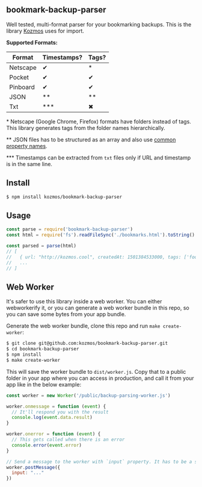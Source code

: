 ## bookmark-backup-parser

Well tested, multi-format parser for your bookmarking backups. This is the library [Kozmos](https://getkozmos.com) uses for import.

**Supported Formats:**

| Format | Timestamps? | Tags? |
| --- | --- | --- |
| Netscape | ✔ | * |
| Pocket | ✔ | ✔ |
| Pinboard | ✔ | ✔ |
| JSON | ** | ** |
| Txt  | *** | ✖ |

\* Netscape (Google Chrome, Firefox) formats have folders instead of tags. This library generates tags from the folder names hierarchically.

\*\* JSON files has to be structured as an array and also use [common property names](https://github.com/kozmos/bookmark-backup-parser/tree/master/lib/json.js#L3).

\*\*\* Timestamps can be extracted from `txt` files only if URL and timestamp is in the same line.

## Install

```bash
$ npm install kozmos/bookmark-backup-parser
```

## Usage

```js
const parse = require('bookmark-backup-parser')
const html = require('fs').readFileSync('./bookmarks.html').toString()

const parsed = parse(html)
// [
//   { url: "http://kozmos.cool", createdAt: 1501384533000, tags: ['foo', 'bar'] },
//   ...
// ]
```

## Web Worker

It's safer to use this library inside a web worker. You can either webworkerify it,
or you can generate a web worker bundle in this repo, so you can save some bytes from your app bundle.

Generate the web worker bundle, clone this repo and run `make create-worker`:

```bash
$ git clone git@github.com:kozmos/bookmark-backup-parser.git
$ cd bookmark-backup-parser
$ npm install
$ make create-worker
```

This will save the worker bundle to `dist/worker.js`. Copy that to a public
folder in your app where you can access in production, and call it from your app
like in the below example:

```js
const worker = new Worker('/public/backup-parsing-worker.js')

worker.onmessage = function (event) {
  // It'll respond you with the result
  console.log(event.data.result)
}

worker.onerror = function (event) {
  // This gets called when there is an error
  console.error(event.error)
}

// Send a message to the worker with `input` property. It has to be a string.
worker.postMessage({
  input: "..."
})
```
